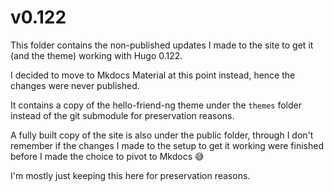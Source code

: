 # v0.122
This folder contains the non-published updates I made to the site to get it (and the theme) working with Hugo 0.122.

I decided to move to Mkdocs Material at this point instead, hence the changes were never published.

It contains a copy of the hello-friend-ng theme under the `themes` folder instead of the git submodule for preservation reasons.

A fully built copy of the site is also under the public folder, through I don't remember if the changes I made to the setup to get it working were finished before I made the choice to pivot to Mkdocs 😅

I'm mostly just keeping this here for preservation reasons.